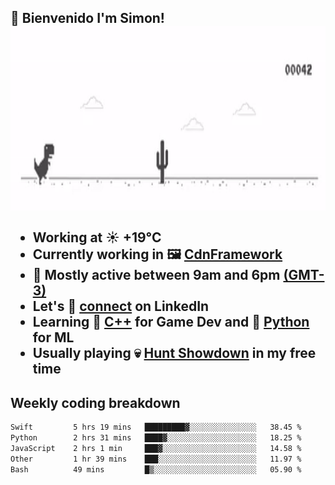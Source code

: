 <h2>👋 <b>Bienvenido I'm Simon!&nbsp;</b></h

<section>
  <img src="./static/banner.gif" height=300 width=1000>
</section>

<br>

<ul>
  <li>
		<!--START_SECTION:weather-->
		Working at <b>☀️   +19°C</b>
		<!--END_SECTION:weather-->
  </li>
  <li>
    Currently working in 🖼️&nbsp;<a href=https://github.com/snapverse/cdn-framework target=_blank>CdnFramework</a>
  </li>
  <li>
    🚩 Mostly active between 9am and 6pm <a href=https://onlinealarmkur.com/world/es target=_blank>(GMT-3)</a>
  </li>
  <li>
    Let's 🔗&nbsp;<a href=https://www.linkedin.com/in/itssimmons target=_blank>connect</a> on LinkedIn
  </li>
  <li>
    Learning 👴&nbsp;<a href=https://images3.memedroid.com/images/UPLOADED755/65f2bce6734f6.webp target=_blank>C++</a> for Game Dev and 🐍&nbsp;<a href=https://qph.cf2.quoracdn.net/main-qimg-4472b6229cb75bf66ab531f3ebd4f975-lq target=_blank>Python</a> for ML
  </li>
  <li>
    Usually playing 💀&nbsp;<a href=https://www.huntshowdown.com target=_blank>Hunt Showdown</a> in my free time
  </li>
</ul>

<h2><b>Weekly coding breakdown </b></h2>

<!--START_SECTION:waka-->

```txt
Swift         5 hrs 19 mins   █████████▓░░░░░░░░░░░░░░░   38.45 %
Python        2 hrs 31 mins   ████▓░░░░░░░░░░░░░░░░░░░░   18.25 %
JavaScript    2 hrs 1 min     ███▓░░░░░░░░░░░░░░░░░░░░░   14.58 %
Other         1 hr 39 mins    ███░░░░░░░░░░░░░░░░░░░░░░   11.97 %
Bash          49 mins         █▒░░░░░░░░░░░░░░░░░░░░░░░   05.90 %
```

<!--END_SECTION:waka-->
